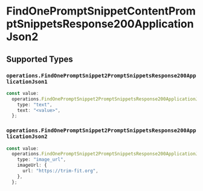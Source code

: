 # FindOnePromptSnippetContentPromptSnippetsResponse200ApplicationJson2


## Supported Types

### `operations.FindOnePromptSnippet2PromptSnippetsResponse200ApplicationJson1`

```typescript
const value:
  operations.FindOnePromptSnippet2PromptSnippetsResponse200ApplicationJson1 = {
    type: "text",
    text: "<value>",
  };
```

### `operations.FindOnePromptSnippet2PromptSnippetsResponse200ApplicationJson2`

```typescript
const value:
  operations.FindOnePromptSnippet2PromptSnippetsResponse200ApplicationJson2 = {
    type: "image_url",
    imageUrl: {
      url: "https://trim-fit.org",
    },
  };
```


